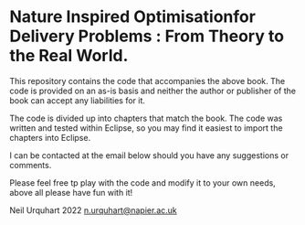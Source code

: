 # Nature Inspired Optimisationfor Delivery Problems : From Theory to the Real World.

This repository contains the code that accompanies the above book. The code is provided on an as-is basis and neither the author or publisher of the book can accept 
any liabilities for it.

The code is divided up into chapters that match the book.  The code was written and tested within Eclipse, so you may find it easiest to import the chapters into Eclipse.

I can be contacted at the email below should you have any suggestions or comments.

Please feel free tp play with the code and modify it to your own needs, above all please have fun with it!

Neil Urquhart 2022
n.urquhart@napier.ac.uk
